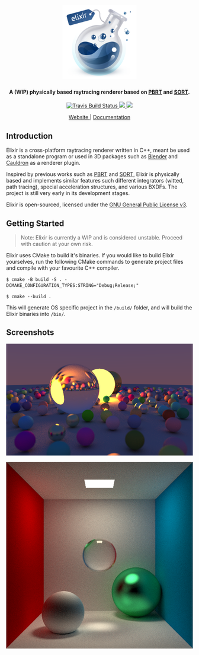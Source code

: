 <h1 align="center">
  <br>
  <a href="https://elixir.moe/"><img src="https://raw.githubusercontent.com/eclmist/elixir/master/docs/elixir.png" alt="Elixir-Logo" width="200"></a>
  <br>
</h1>
<h4 align="center">A (WIP) physically based raytracing renderer based on <a href="http://www.pbr-book.org/" target="_blank">PBRT</a> and <a href="http://sort-renderer.com/" target="_blank">SORT</a>.</h4>

<p align="center">
  <a href="https://travis-ci.com/Eclmist/Elixir">
    <img src="https://travis-ci.com/Eclmist/Elixir.svg?branch=master" alt="Travis Build Status">
  </a>
  <a href="#------">
    <img src="https://img.shields.io/badge/stability-experimental-orange.svg">
  </a>
  <a href="https://www.gnu.org/licenses/gpl-3.0.en.html">
    <img src="https://img.shields.io/badge/license-GPL3--or--later-blue.svg">
  </a>
</p>

<div align="center">
  <h7>
    <a href="https://elixir.moe">
      Website
    </a>
    <span> | </span>
    <a href="https://docs.elixir.moe">
      Documentation
    </a>
  </h7>
</div>

## Introduction

Elixir is a cross-platform raytracing renderer written in C++, meant be used as a standalone program or used in 3D packages such as [Blender](https://www.blender.org/) and [Cauldron](https://github.com/DarkDestry/Cauldron) as a renderer plugin. 

Inspired by previous works such as [PBRT](http://www.pbr-book.org/) and [SORT](http://sort-renderer.com/), Elixir is physically based and implements similar features such different integrators (witted, path tracing), special acceleration structures, and various BXDFs. The project is still very early in its development stages.

Elixir is open-sourced, licensed under the [GNU General Public License v3](https://www.gnu.org/licenses/gpl-3.0.en.html).

## Getting Started

> Note: Elixir is currently a WIP and is considered unstable. Proceed with caution at your own risk.

Elixir uses CMake to build it's binaries. If you would like to build Elixir yourselves, run the following CMake commands to generate project files and compile with your favourite C++ compiler.



```shell
$ cmake -B build -S . -DCMAKE_CONFIGURATION_TYPES:STRING="Debug;Release;"
```

```
$ cmake --build .
```

This will generate OS specific project in the `/build/` folder, and will build the Elixir binaries into `/bin/`.

## Screenshots

<p align="center">
  <img src="https://raw.githubusercontent.com/Eclmist/Elixir/master/docs/output1.png" width=700>
</p>
<p align="center">
  <img src="https://raw.githubusercontent.com/Eclmist/Elixir/master/docs/output2.png" width=700>
</p>
